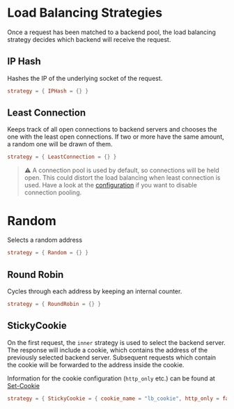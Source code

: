 # Load Balancing Strategies

Once a request has been matched to a backend pool, the load balancing strategy decides which backend will receive the request.

## IP Hash

Hashes the IP of the underlying socket of the request.

```toml
strategy = { IPHash = {} }
```

## Least Connection

Keeps track of all open connections to backend servers and chooses the one with the least open connections. If two or more have the same amount, a random one will be drawn of them.

```toml
strategy = { LeastConnection = {} }
```

> ⚠ A connection pool is used by default, so connections will be held open. This could distort the load balancing when least connection is used. Have a look at the [configuration](configuration.md) if you want to disable connection pooling.

# Random

Selects a random address

```toml
strategy = { Random = {} }
```

## Round Robin

Cycles through each address by keeping an internal counter.

```toml
strategy = { RoundRobin = {} }
```

## StickyCookie

On the first request, the `inner` strategy is used to select the backend server. The response will include a cookie, which contains the address of the previously selected backend server. Subsequent requests which contain the cookie will be forwarded to the address inside the cookie.

Information for the cookie configuration (`http_only` etc.) can be found at [Set-Cookie](https://developer.mozilla.org/en-US/docs/Web/HTTP/Headers/Set-Cookie#attributes)

```toml
strategy = { StickyCookie = { cookie_name = "lb_cookie", http_only = false, secure = false, same_site = { Lax = {} }, inner = { RoundRobin = {} } } }
```
